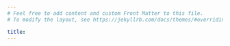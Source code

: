 ```yaml
---
# Feel free to add content and custom Front Matter to this file.
# To modify the layout, see https://jekyllrb.com/docs/themes/#overriding-theme-defaults

title:
---
```

